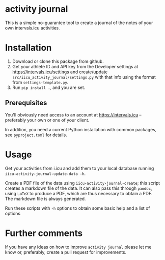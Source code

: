 # activity journal

This is a simple no-guarantee tool to create a journal of the notes of your own
intervals.icu activities.


# Installation

1. Download or clone this package from github.
2. Get your athlete ID and API key from the Developer settings at
   https://intervals.icu/settings and create/update
   `src/iicu_activity_journal/settings.py` with that info using the format from
   `settings-template.py`.
3. Run `pip install .`, and you are set.

## Prerequisites

You'll obviously need access to an account at https://intervals.icu – preferably
your own or one of your client.

In addition, you need a current Python installation with common packages, see
`pyproject.toml` for details.


# Usage

Get your activities from i.icu and add them to your local database running
`iicu-activity-journal-update-data -h`.

Create a PDF file of the data using `iicu-activity-journal-create`; this script
creates a markdown file of the data. It can also pass this through `pandoc`,
using `LaTeX` to produce a PDF, which are thus necessary to obtain a PDF. The
markdown file is always generated.

Run these scripts with `-h` options to obtain some basic help and a list of
options.


# Further comments

If you have any ideas on how to improve `activity journal` please let me know
or, preferably, create a pull request for improvements.
